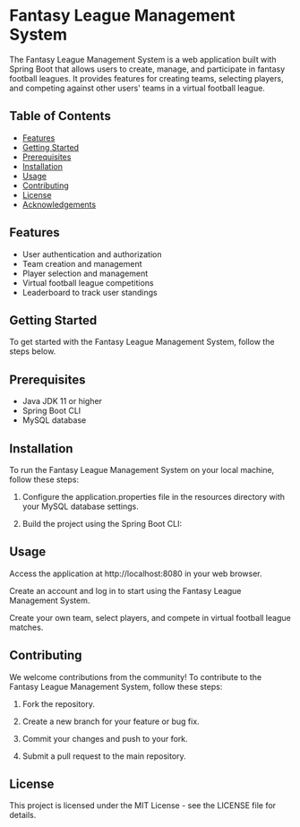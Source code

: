 # Fantasy League Management System

The Fantasy League Management System is a web application built with Spring Boot that allows users to create, manage, and participate in fantasy football leagues. It provides features for creating teams, selecting players, and competing against other users' teams in a virtual football league.

## Table of Contents

- [Features](#features)
- [Getting Started](#getting-started)
- [Prerequisites](#prerequisites)
- [Installation](#installation)
- [Usage](#usage)
- [Contributing](#contributing)
- [License](#license)
- [Acknowledgements](#acknowledgements)

## Features

- User authentication and authorization
- Team creation and management
- Player selection and management
- Virtual football league competitions
- Leaderboard to track user standings

## Getting Started

To get started with the Fantasy League Management System, follow the steps below.

## Prerequisites

- Java JDK 11 or higher
- Spring Boot CLI
- MySQL database

## Installation

To run the Fantasy League Management System on your local machine, follow these steps:

1. Configure the application.properties file in the resources directory with your MySQL database settings.

2. Build the project using the Spring Boot CLI:

## Usage

Access the application at http://localhost:8080 in your web browser.

Create an account and log in to start using the Fantasy League Management System.

Create your own team, select players, and compete in virtual football league matches.

## Contributing

We welcome contributions from the community! To contribute to the Fantasy League Management System, follow these steps:

1. Fork the repository.

2. Create a new branch for your feature or bug fix.

3. Commit your changes and push to your fork.

4. Submit a pull request to the main repository.

## License

This project is licensed under the MIT License - see the LICENSE file for details.

